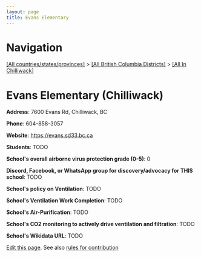 ```yaml
---
layout: page
title: Evans Elementary
---
```

# Navigation

[[All countries/states/provinces]](../../..) > [[All British Columbia Districts]](../..) > [[All In Chilliwack]](..)

# Evans Elementary (Chilliwack)

**Address**: 7600 Evans Rd, Chilliwack, BC

**Phone**: 604-858-3057

**Website**: <https://evans.sd33.bc.ca>

**Students**: TODO

**School's overall airborne virus protection grade (0-5)**: 0

**Discord, Facebook, or WhatsApp group for discovery/advocacy for THIS school**: TODO

**School's policy on Ventilation**: TODO

**School's Ventilation Work Completion**: TODO

**School's Air-Purification**: TODO

**School's CO2 monitoring to actively drive ventilation and filtration**: TODO

**School's Wikidata URL**: TODO


[Edit this page](https://github.com/ventilate-schools/BC/edit/main/./Chilliwack/Evans_Elementary.md). See also [rules for contribution](../../../contribution-rules/)